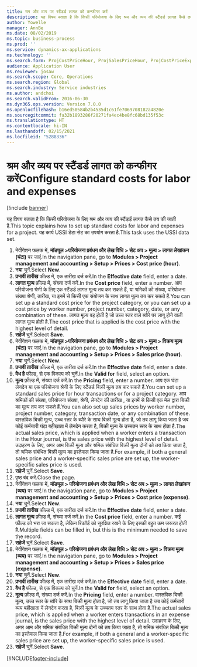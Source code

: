 ```yaml
---
title: श्रम और व्यय पर स्टैंडर्ड लागत को कन्फीगर करें
description: यह विषय बताता है कि किसी परियोजना के लिए श्रम और व्यय की स्टैंडर्ड लागत कैसे तय की जाती है.
author: Yowelle
manager: AnnBe
ms.date: 08/02/2019
ms.topic: business-process
ms.prod: ''
ms.service: dynamics-ax-applications
ms.technology: ''
ms.search.form: ProjCostPriceHour, ProjSalesPriceHour, ProjCostPriceExpense, ProjSalesPriceCost
audience: Application User
ms.reviewer: josaw
ms.search.scope: Core, Operations
ms.search.region: Global
ms.search.industry: Service industries
ms.author: andchoi
ms.search.validFrom: 2016-06-30
ms.dyn365.ops.version: Version 7.0.0
ms.openlocfilehash: b16ed50584b2b4535d1c61fe7069708182a4820e
ms.sourcegitcommit: fa32b1893286f20271fa4ec4be8fc68bd135f53c
ms.translationtype: HT
ms.contentlocale: hi-IN
ms.lasthandoff: 02/15/2021
ms.locfileid: "5288336"
---
```

# <a name="configure-standard-costs-for-labor-and-expenses"></a><span data-ttu-id="875e8-103">श्रम और व्यय पर स्टैंडर्ड लागत को कन्फीगर करें</span><span class="sxs-lookup"><span data-stu-id="875e8-103">Configure standard costs for labor and expenses</span></span>

[!include [banner](../../includes/banner.md)]

<span data-ttu-id="875e8-104">यह विषय बताता है कि किसी परियोजना के लिए श्रम और व्यय की स्टैंडर्ड लागत कैसे तय की जाती है.</span><span class="sxs-lookup"><span data-stu-id="875e8-104">This topic explains how to set up standard costs for labor and expenses for a project.</span></span> <span data-ttu-id="875e8-105">यह कार्य USSI डेटा सेट का उपयोग करता है.</span><span class="sxs-lookup"><span data-stu-id="875e8-105">This task uses the USSI data set.</span></span>

1. <span data-ttu-id="875e8-106">नेवीगेशन फलक में, **मॉड्यूल >परियोजना प्रबंधन और लेख विधि > सेट अप > मूल्य > लागत लेखांकन (घंटा)** पर जाएं.</span><span class="sxs-lookup"><span data-stu-id="875e8-106">In the navigation pane, go to **Modules > Project management and accounting > Setup > Prices > Cost price (hour)**.</span></span>
2. <span data-ttu-id="875e8-107">**नया** चुनें.</span><span class="sxs-lookup"><span data-stu-id="875e8-107">Select **New**.</span></span>
3. <span data-ttu-id="875e8-108">**प्रभावी तारीख** फील्ड में, एक तारीख दर्ज करें.</span><span class="sxs-lookup"><span data-stu-id="875e8-108">In the **Effective date** field, enter a date.</span></span>
4. <span data-ttu-id="875e8-109">**लागत मूल्य** फ़ील्ड में, संख्या दर्ज करें.</span><span class="sxs-lookup"><span data-stu-id="875e8-109">In the **Cost price** field, enter a number.</span></span> <span data-ttu-id="875e8-110">आप परियोजना श्रेणी के लिए एक स्टैंडर्ड लागत मूल्य तय कर सकते हैं, या श्रमिकों की संख्या, परियोजना संख्या श्रेणी, तारीख, या इनमें से किसी एक संयोजन के साथ लागत मूल्य तय कर सकते हैं.</span><span class="sxs-lookup"><span data-stu-id="875e8-110">You can set up a standard cost price for the project category, or you can set up a cost price by worker number, project number, category, date, or any combination of these.</span></span> <span data-ttu-id="875e8-111">लागत मूल्य वह होती है जो उच्च स्तर वाले ब्यौरे पर लागू होने वाली लागत मूल्य होती है.</span><span class="sxs-lookup"><span data-stu-id="875e8-111">The cost price that is applied is the cost price with the highest level of detail.</span></span>  
5. <span data-ttu-id="875e8-112">**सहेजें** चुनें.</span><span class="sxs-lookup"><span data-stu-id="875e8-112">Select **Save**.</span></span>
6. <span data-ttu-id="875e8-113">नेवीगेशन फलक में, **मॉड्यूल >परियोजना प्रबंधन और लेख विधि > सेट अप > मूल्य > विक्रय मूल्य (घंटा)** पर जाएं.</span><span class="sxs-lookup"><span data-stu-id="875e8-113">In the navigation pane, go to **Modules > Project management and accounting > Setup > Prices > Sales price (hour)**.</span></span>
7. <span data-ttu-id="875e8-114">**नया** चुनें.</span><span class="sxs-lookup"><span data-stu-id="875e8-114">Select **New**.</span></span>
8. <span data-ttu-id="875e8-115">**प्रभावी तारीख** फील्ड में, एक तारीख दर्ज करें.</span><span class="sxs-lookup"><span data-stu-id="875e8-115">In the **Effective date** field, enter a date.</span></span>
9. <span data-ttu-id="875e8-116">**वैध है** फील्ड, से एक विकल्प को चुनें.</span><span class="sxs-lookup"><span data-stu-id="875e8-116">In the **Valid for** field, select an option.</span></span>
10. <span data-ttu-id="875e8-117">**मूल्य** फ़ील्ड में, संख्या दर्ज करें.</span><span class="sxs-lookup"><span data-stu-id="875e8-117">In the **Pricing** field, enter a number.</span></span> <span data-ttu-id="875e8-118">आप एक घंटा लेनदेन या एक परियोजना श्रेणी के लिए स्टैंडर्ड बिक्री मूल्य तय कर सकते हैं.</span><span class="sxs-lookup"><span data-stu-id="875e8-118">You can set up a standard sales price for hour transactions or for a project category.</span></span> <span data-ttu-id="875e8-119">आप श्रमिकों की संख्या, परियोजना संख्या, श्रेणी, लेनदेन की तारीख , या इनमें से किसी एक मेल द्वारा बिक्री का मूल्य तय कर सकते हैं.</span><span class="sxs-lookup"><span data-stu-id="875e8-119">You can also set up sales prices by worker number, project number, category, transaction date, or any combination of these.</span></span> <span data-ttu-id="875e8-120">वास्तविक बिक्री मूल्य, उच्च स्तर के ब्यौरे के साथ बिक्री मूल्य होता है, जो तब लागू किया जाता है जब कोई कर्मचारी घंटा बहीखाता में लेनदेन करता है, बिक्री मूल्य के उच्चतम स्तर के साथ होता है.</span><span class="sxs-lookup"><span data-stu-id="875e8-120">The actual sales price, which is applied when a worker enters a transaction in the Hour journal, is the sales price with the highest level of detail.</span></span> <span data-ttu-id="875e8-121">उदाहरण के लिए, अगर आम बिक्री मूल्य और श्रमिक संबंधित बिक्री मूल्य दोनों को तय किया जाता है, तो श्रमिक संबंधित बिक्री मूल्य का इस्तेमाल किया जाता है.</span><span class="sxs-lookup"><span data-stu-id="875e8-121">For example, if both a general sales price and a worker-specific sales price are set up, the worker-specific sales price is used.</span></span>  
11. <span data-ttu-id="875e8-122">**सहेजें** चुनें.</span><span class="sxs-lookup"><span data-stu-id="875e8-122">Select **Save**.</span></span>
12. <span data-ttu-id="875e8-123">पृष्ठ बंद करें.</span><span class="sxs-lookup"><span data-stu-id="875e8-123">Close the page.</span></span>
13. <span data-ttu-id="875e8-124">नेवीगेशन फलक में, **मॉड्यूल > परियोजना प्रबंधन और लेख विधि > सेट अप > मूल्य > लागत लेखांकन (व्यय)** पर जाएं.</span><span class="sxs-lookup"><span data-stu-id="875e8-124">In the navigation pane, go to **Modules > Project management and accounting > Setup > Prices > Cost price (expense)**.</span></span>
14. <span data-ttu-id="875e8-125">**नया** चुनें.</span><span class="sxs-lookup"><span data-stu-id="875e8-125">Select **New**.</span></span>
15. <span data-ttu-id="875e8-126">**प्रभावी तारीख** फील्ड में, एक तारीख दर्ज करें.</span><span class="sxs-lookup"><span data-stu-id="875e8-126">In the **Effective date** field, enter a date.</span></span>
16. <span data-ttu-id="875e8-127">**लागत मूल्य** फ़ील्ड में, संख्या दर्ज करें.</span><span class="sxs-lookup"><span data-stu-id="875e8-127">In the **Cost price** field, enter a number.</span></span> <span data-ttu-id="875e8-128">कई फील्ड को भरा जा सकता है, लेकिन रिकॉर्ड को सुरक्षित रखने के लिए इसकी बहुत कम जरूरत होती है.</span><span class="sxs-lookup"><span data-stu-id="875e8-128">Multiple fields can be filled in, but this is the minimum needed to save the record.</span></span>  
17. <span data-ttu-id="875e8-129">**सहेजें** चुनें.</span><span class="sxs-lookup"><span data-stu-id="875e8-129">Select **Save**.</span></span>
18. <span data-ttu-id="875e8-130">नेवीगेशन फलक में, **मॉड्यूल > परियोजना प्रबंधन और लेख विधि > सेट अप > मूल्य > विक्रय मूल्य (व्यय)** पर जाएं.</span><span class="sxs-lookup"><span data-stu-id="875e8-130">In the navigation pane, go to **Modules > Project management and accounting > Setup > Prices > Sales price (expense)**.</span></span>
19. <span data-ttu-id="875e8-131">**नया** चुनें.</span><span class="sxs-lookup"><span data-stu-id="875e8-131">Select **New**.</span></span>
20. <span data-ttu-id="875e8-132">**प्रभावी तारीख** फील्ड में, एक तारीख दर्ज करें.</span><span class="sxs-lookup"><span data-stu-id="875e8-132">In the **Effective date** field, enter a date.</span></span>
21. <span data-ttu-id="875e8-133">**वैध है** फील्ड, से एक विकल्प को चुनें.</span><span class="sxs-lookup"><span data-stu-id="875e8-133">In the **Valid for** field, select an option.</span></span>
22. <span data-ttu-id="875e8-134">**मूल्य** फ़ील्ड में, संख्या दर्ज करें.</span><span class="sxs-lookup"><span data-stu-id="875e8-134">In the **Pricing** field, enter a number.</span></span> <span data-ttu-id="875e8-135">वास्तविक बिक्री मूल्य, उच्च स्तर के ब्यौरे के साथ बिक्री मूल्य होता है, जो तब लागू किया जाता है जब कोई कर्मचारी व्यय बहीखाता में लेनदेन करता है, बिक्री मूल्य के उच्चतम स्तर के साथ होता है.</span><span class="sxs-lookup"><span data-stu-id="875e8-135">The actual sales price, which is applied when a worker enters transactions in an expense journal, is the sales price with the highest level of detail.</span></span> <span data-ttu-id="875e8-136">उदाहरण के लिए, अगर आम और श्रमिक संबंधित बिक्री मूल्य दोनों को तय किया जाता है, तो श्रमिक संबंधित बिक्री मूल्य का इस्तेमाल किया जाता है.</span><span class="sxs-lookup"><span data-stu-id="875e8-136">For example, if both a general and a worker-specific sales price are set up, the worker-specific sales price is used.</span></span>  
23. <span data-ttu-id="875e8-137">**सहेजें** चुनें.</span><span class="sxs-lookup"><span data-stu-id="875e8-137">Select **Save**.</span></span>



[!INCLUDE[footer-include](../../includes/footer-banner.md)]